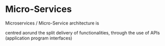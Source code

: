 # Micro-Services

Microservices / Micro-Service architecture is 

centred aorund the split delivery of functionalities, through the use of APIs (application program interfaces)